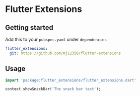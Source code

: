# Flutter Extensions

## Getting started

Add this to your `pubspec.yaml` under `dependencies`

```yaml
flutter_extensions:
  git: https://github.com/mj12358/flutter-extensions
```

## Usage

```dart
import 'package:flutter_extensions/flutter_extensions.dart'

context.showSnackBar('The snack bar text');
```
